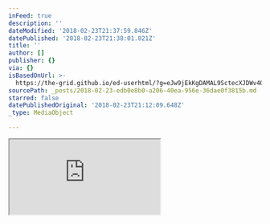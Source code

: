 ```yaml
---
inFeed: true
description: ''
dateModified: '2018-02-23T21:37:59.846Z'
datePublished: '2018-02-23T21:38:01.021Z'
title: ''
author: []
publisher: {}
via: {}
isBasedOnUrl: >-
  https://the-grid.github.io/ed-userhtml/?g=eJw9jEkKgDAMAL9SctecXJDWv4Qo2kIXmij6ew-KxxmGscLVFzV6l9WBrpdioJNeC2YhpeZImivvDVMs5LfkoBvGHoxUdrCrFpkQv6jlHDHIj9GnNgjMFt_l_AAbICht
sourcePath: _posts/2018-02-23-edb0e8b0-a206-40ea-956e-36dae0f3815b.md
starred: false
datePublishedOriginal: '2018-02-23T21:12:09.648Z'
_type: MediaObject

---
```

<iframe src="https://the-grid.github.io/ed-userhtml/?g=eJx1kVtuwjAQRb-bVVj-aiWM-wbRJBJLmTjTYOqXxhNUdsQ-2FgNhKqqhP9s3bnnaFxnQzax4H3CRjJ-s97CDi6vUvTAoMbAkcxGGfAJ7BAa-bZYvkuRyTRyw5zySuspNDfR623-vXob5tss21pfKtuq_ozk2-qu7u1OGAc5NxIcEiuPOcOA_6jo0GPgKXRqKoOneRvS-FdcXtvQg3XFNvFIN9vOISkqcT3JgcFNdD1SI9c9FRkUU0qfeN3IHMMVYsA5xVGBYRvDLUoeO2-LWea9K5odmK-B4hh6ZaKLtKKhu39avM7E88tyJh4fPmS7NuZ4yKJ8QmCVCL09HghrfcGX_enzAn8AdDeYmw" height="150" style=""></iframe>